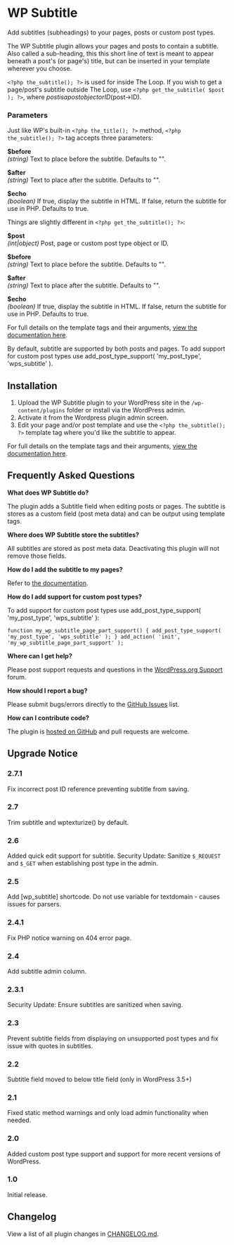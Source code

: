 WP Subtitle
===========

Add subtitles (subheadings) to your pages, posts or custom post types.

The WP Subtitle plugin allows your pages and posts to contain a subtitle.  Also called a sub-heading, this this short line of text is meant to appear beneath a post's (or page's) title, but can be inserted in your template wherever you choose.

`<?php the_subtitle(); ?>` is used for inside The Loop. If you wish to get a page/post's subtitle outside The Loop, use `<?php get_the_subtitle( $post ); ?>`, where $post is a post object or ID ($post->ID).

### Parameters

Just like WP's built-in `<?php the_title(); ?>` method, `<?php the_subtitle(); ?>` tag accepts three parameters:

**$before**  
*(string)* Text to place before the subtitle. Defaults to "".

**$after**  
*(string)* Text to place after the subtitle. Defaults to "".

**$echo**  
*(boolean)* If true, display the subtitle in HTML. If false, return the subtitle for use in PHP. Defaults to true.

Things are slightly different in `<?php get_the_subtitle(); ?>`:

**$post**  
*(int|object)* Post, page or custom post type object or ID.

**$before**  
*(string)* Text to place before the subtitle. Defaults to "".

**$after**  
*(string)* Text to place after the subtitle. Defaults to "".

**$echo**  
*(boolean)* If true, display the subtitle in HTML. If false, return the subtitle for use in PHP. Defaults to true.

For full details on the template tags and their arguments, [view the documentation here](https://github.com/benhuson/wp-subtitle/wiki).

By default, subtitle are supported by both posts and pages. To add support for custom post types use add_post_type_support( 'my_post_type', 'wps_subtitle' ).

Installation
------------

1. Upload the WP Subtitle plugin to your WordPress site in the `/wp-content/plugins` folder or install via the WordPress admin.
1. Activate it from the Wordpress plugin admin screen.
1. Edit your page and/or post template and use the `<?php the_subtitle(); ?>` template tag where you'd like the subtitle to appear.

For full details on the template tags and their arguments, [view the documentation here](https://github.com/benhuson/wp-subtitle/wiki).

Frequently Asked Questions
--------------------------

__What does WP Subtitle do?__  

The plugin adds a Subtitle field when editing posts or pages. The subtitle is stores as a custom field (post meta data) and can be output using template tags.

__Where does WP Subtitle store the subtitles?__  

All subtitles are stored as post meta data. Deactivating this plugin will not remove those fields.

__How do I add the subtitle to my pages?__  

Refer to [the documentation](https://github.com/benhuson/wp-subtitle/wiki).

__How do I add support for custom post types?__  

To add support for custom post types use add_post_type_support( 'my_post_type', 'wps_subtitle' ):

`
function my_wp_subtitle_page_part_support() {
	add_post_type_support( 'my_post_type', 'wps_subtitle' );
}
add_action( 'init', 'my_wp_subtitle_page_part_support' );
`

__Where can I get help?__  

Please post support requests and questions in the [WordPress.org Support](http://wordpress.org/support/plugin/wp-subtitle) forum.

__How should I report a bug?__  

Please submit bugs/errors directly to the [GitHub Issues](https://github.com/benhuson/wp-subtitle/issues) list.

__How can I contribute code?__  

The plugin is [hosted on GitHub](https://github.com/benhuson/wp-subtitle) and pull requests are welcome.

Upgrade Notice
--------------

### 2.7.1
Fix incorrect post ID reference preventing subtitle from saving.

### 2.7
Trim subtitle and wptexturize() by default.

### 2.6
Added quick edit support for subtitle. Security Update: Sanitize `$_REQUEST` and `$_GET` when establishing post type in the admin.

### 2.5
Add [wp_subtitle] shortcode. Do not use variable for textdomain - causes issues for parsers.

### 2.4.1
Fix PHP notice warning on 404 error page.

### 2.4
Add subtitle admin column.

### 2.3.1
Security Update: Ensure subtitles are sanitized when saving.

### 2.3
Prevent subtitle fields from displaying on unsupported post types and fix issue with quotes in subtitles.

### 2.2
Subtitle field moved to below title field (only in WordPress 3.5+)

### 2.1
Fixed static method warnings and only load admin functionality when needed.

### 2.0
Added custom post type support and support for more recent versions of WordPress.

### 1.0
Initial release.

Changelog
---------

View a list of all plugin changes in [CHANGELOG.md](https://github.com/benhuson/wp-subtitle/blob/master/CHANGELOG.md).
